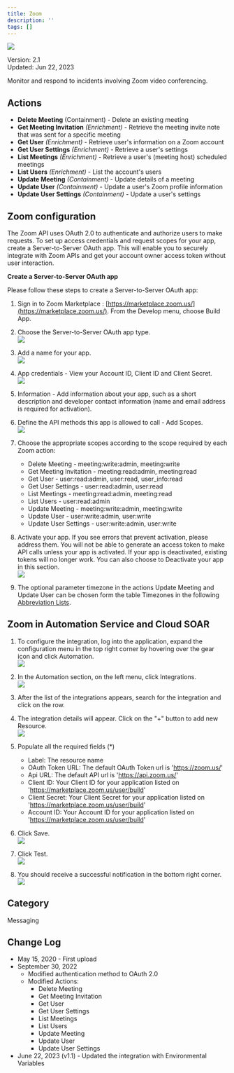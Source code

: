 ```yaml
---
title: Zoom
description: ''
tags: []
---
```


![](/img/platform-services/automation-service/app-central/logos/zoom.png)

Version: 2.1  
Updated: Jun 22, 2023

Monitor and respond to incidents involving Zoom video conferencing.

## Actions

* **Delete Meeting** (Containment) - Delete an existing meeting
* **Get Meeting Invitation** *(Enrichment)* - Retrieve the meeting invite note that was sent for a specific meeting
* **Get User** *(Enrichment)* - Retrieve user's information on a Zoom account
* **Get User Settings** *(Enrichment)* - Retrieve a user's settings
* **List Meetings** *(Enrichment)* - Retrieve a user's (meeting host) scheduled meetings
* **List Users** *(Enrichment)* - List the account's users
* **Update Meeting** *(Containment)* - Update details of a meeting
* **Update User** *(Containment)* - Update a user's Zoom profile information
* **Update User Settings** *(Containment)* - Update a user's settings

## Zoom configuration

The Zoom API uses OAuth 2.0 to authenticate and authorize users to make requests. To set up access credentials and request scopes for your app, create a Server-to-Server OAuth app. This will enable you to securely integrate with Zoom APIs and get your account owner access token without user interaction.

**Create a Server-to-Server OAuth app**

Please follow these steps to create a Server-to-Server OAuth app:

1. Sign in to Zoom Marketplace : [https://marketplace.zoom.us/](https://marketplace.zoom.us/). From the Develop menu, choose Build App.

1. Choose the Server-to-Server OAuth app type.   <br/>![](/img/platform-services/automation-service/app-central/integrations/zoom/zoom-2.png)

1. Add a name for your app.   <br/>![](/img/platform-services/automation-service/app-central/integrations/zoom/zoom-3.png)

1. App credentials - View your Account ID, Client ID and Client Secret.   <br/>![](/img/platform-services/automation-service/app-central/integrations/zoom/zoom-4.png)

1. Information - Add information about your app, such as a short description and developer contact information (name and email address is required for activation).

1. Define the API methods this app is allowed to call - Add Scopes.  <br/>![](/img/platform-services/automation-service/app-central/integrations/zoom/zoom-5.png)   

1. Choose the appropriate scopes according to the scope required by each Zoom action:   
	* Delete Meeting - meeting:write:admin, meeting:write
	* Get Meeting Invitation - meeting:read:admin, meeting:read
	* Get User - user:read:admin, user:read, user\_info:read
	* Get User Settings - user:read:admin, user:read
	* List Meetings - meeting:read:admin, meeting:read
	* List Users - user:read:admin
	* Update Meeting - meeting:write:admin, meeting:write
	* Update User - user:write:admin, user:write
	* Update User Settings - user:write:admin, user:write

1. Activate your app. If you see errors that prevent activation, please address them. You will not be able to generate an access token to make API calls unless your app is activated. If your app is deactivated, existing tokens will no longer work. You can also choose to Deactivate your app in this section.   <br/>![](/img/platform-services/automation-service/app-central/integrations/zoom/zoom-6.png)

1. The optional parameter timezone in the actions Update Meeting and Update User can be chosen form the table Timezones in the following [Abbreviation Lists](https://marketplace.zoom.us/docs/api-reference/other-references/abbreviation-lists/#timezones).

## Zoom in Automation Service and Cloud SOAR

1. To configure the integration, log into the application, expand the configuration menu in the top right corner by hovering over the gear icon and click Automation. <br/>![](/img/platform-services/automation-service/app-central/integrations/zoom/zoom-7.png)

1. In the Automation section, on the left menu, click Integrations. <br/>![](/img/platform-services/automation-service/app-central/integrations/zoom/zoom-8.png)

1. After the list of the integrations appears, search for the integration and click on the row.

1. The integration details will appear. Click on the "+" button to add new Resource. <br/>![](/img/platform-services/automation-service/app-central/integrations/zoom/zoom-9.png)

1. Populate all the required fields (\*)
   * Label: The resource name
   * OAuth Token URL: The default OAuth Token url is 'https://zoom.us/'
   * Api URL: The default API url is 'https://api.zoom.us/'
   * Client ID: Your Client ID for your application listed on 'https://marketplace.zoom.us/user/build'
   * Client Secret: Your Client Secret for your application listed on 'https://marketplace.zoom.us/user/build'
   * Account ID: Your Account ID for your application listed on 'https://marketplace.zoom.us/user/build'

1. Click Save. <br/>![](/img/platform-services/automation-service/app-central/integrations/zoom/zoom-10.png)

1. Click Test. <br/>![](/img/platform-services/automation-service/app-central/integrations/zoom/zoom-11.png)

1. You should receive a successful notification in the bottom right corner. <br/>![](/img/platform-services/automation-service/app-central/integrations/zoom/zoom-12.png)

## Category

Messaging

## Change Log

* May 15, 2020 - First upload
* September 30, 2022
	+ Modified authentication method to OAuth 2.0
	+ Modified Actions:
		- Delete Meeting
		- Get Meeting Invitation
		- Get User
		- Get User Settings
		- List Meetings
		- List Users
		- Update Meeting
		- Update User
		- Update User Settings
* June 22, 2023 (v1.1) - Updated the integration with Environmental Variables
